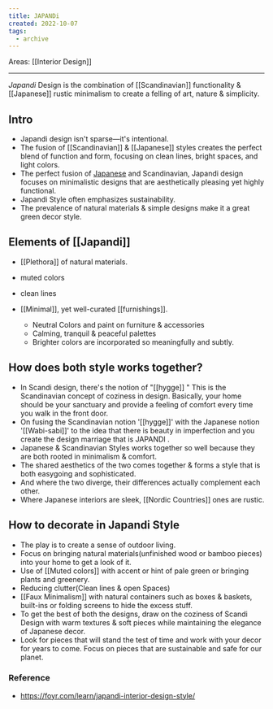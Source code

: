 ```yaml
---
title: JAPANDi
created: 2022-10-07
tags:
  - archive
---
```


Areas: [[Interior Design]]

---
_Japandi_ Design is the combination of [[Scandinavian]] functionality & [[Japanese]] rustic minimalism to create a felling of art, nature & simplicity.
## Intro

- Japandi design isn't sparse—it's intentional.
- The fusion of [[Scandinavian]] & [[Japanese]] styles creates the perfect blend of function and form, focusing on clean lines, bright spaces, and light colors.
- The perfect fusion of [Japanese](https://www.thespruce.com/what-is-japanese-architecture-4782377) and Scandinavian, Japandi design focuses on minimalistic designs that are aesthetically pleasing yet highly functional.
- Japandi Style often emphasizes sustainability. 
- The prevalence of natural materials & simple designs make it a great green decor style.

## Elements of [[Japandi]]
- [[Plethora]] of natural materials.
- muted colors
- clean lines
- [[Minimal]], yet well-curated [[furnishings]].

	- Neutral Colors and paint on furniture & accessories 
	- Calming, tranquil & peaceful palettes 
	- Brighter colors are incorporated so meaningfully and subtly.

## How does both style works together?
- In Scandi design, there's the notion of "[[hygge]] " This is the Scandinavian concept of coziness in design. Basically, your home should be your sanctuary and provide a feeling of comfort every time you walk in the front door. 
- On fusing the Scandinavian notion '[[hygge]]' with the Japanese notion '[[Wabi-sabi]]' to the idea that there is beauty in imperfection and you create the design marriage that is JAPANDI .
- Japanese & Scandinavian Styles works together so well because they are both rooted in minimalism & comfort.
- The shared aesthetics of the two comes together & forms a style that is both easygoing and sophisticated. 
-  And where the two diverge, their differences actually complement each other. 
-  Where Japanese interiors are sleek, [[Nordic Countries]] ones are rustic. 

## How to decorate in Japandi Style

- The play is to create a sense of outdoor living. 
- Focus on bringing natural materials(unfinished wood or bamboo pieces) into your home to get a look of it.
- Use of [[Muted colors]] with accent or hint of pale green or bringing plants and greenery.
- Reducing clutter(Clean lines & open Spaces)
- [[Faux Minimalism]] with natural containers such as boxes & baskets, built-ins or folding screens to hide the excess stuff. 
- To get the best of both the designs, draw on the coziness of Scandi Design with warm textures & soft pieces while maintaining the elegance of Japanese decor.  
- Look for pieces that will stand the test of time and work with your decor for years to come. Focus on pieces that are sustainable and safe for our planet.

###  Reference

- https://foyr.com/learn/japandi-interior-design-style/